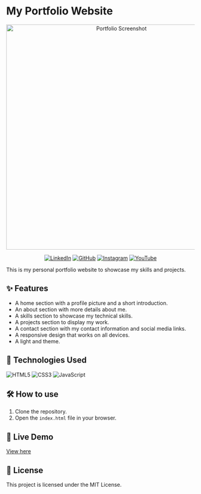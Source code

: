 # My Portfolio Website

<p align="center">
  <img src="https://your-screenshot-url.com/screenshot.gif" alt="Portfolio Screenshot" width="600"/>
</p>

<p align="center">
  <a href="https://www.linkedin.com/in/kaushik-singha-1aa0b9333/"><img src="https://img.shields.io/badge/LinkedIn-0077B5?style=for-the-badge&logo=linkedin&logoColor=white" alt="LinkedIn"/></a>
  <a href="https://github.com/KaushikSingha833"><img src="https://img.shields.io/badge/GitHub-100000?style=for-the-badge&logo=github&logoColor=white" alt="GitHub"/></a>
  <a href="https://www.instagram.com/kaushik_588?igsh=N2lxd3JscG9haThy"><img src="https://img.shields.io/badge/Instagram-E4405F?style=for-the-badge&logo=instagram&logoColor=white" alt="Instagram"/></a>
  <a href="https://www.youtube.com/feed/you"><img src="https://img.shields.io/badge/YouTube-FF0000?style=for-the-badge&logo=youtube&logoColor=white" alt="YouTube"/></a>
</p>

This is my personal portfolio website to showcase my skills and projects.

## ✨ Features

*   A home section with a profile picture and a short introduction.
*   An about section with more details about me.
*   A skills section to showcase my technical skills.
*   A projects section to display my work.
*   A contact section with my contact information and social media links.
*   A responsive design that works on all devices.
*   A light and theme.

## 🚀 Technologies Used

<p align="left">
  <img src="https://img.shields.io/badge/HTML5-E34F26?style=for-the-badge&logo=html5&logoColor=white" alt="HTML5"/>
  <img src="https://img.shields.io/badge/CSS3-1572B6?style=for-the-badge&logo=css3&logoColor=white" alt="CSS3"/>
  <img src="https://img.shields.io/badge/JavaScript-F7DF1E?style=for-the-badge&logo=javascript&logoColor=white" alt="JavaScript"/>
</p>

## 🛠️ How to use

1.  Clone the repository.
2.  Open the `index.html` file in your browser.

## 🔗 Live Demo

[View here](https://portfolio-updated-vert.vercel.app/)


## 📄 License

This project is licensed under the MIT License.


